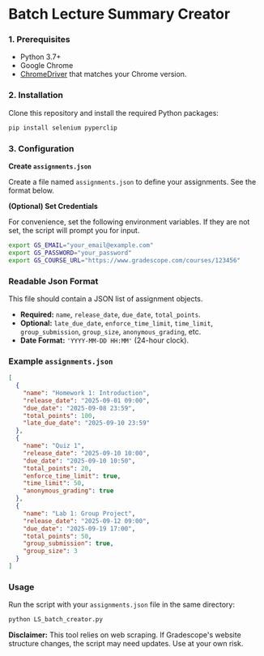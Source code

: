 # Batch Lecture Summary Creator

### 1\. Prerequisites

  - Python 3.7+
  - Google Chrome
  - [ChromeDriver](https://googlechromelabs.github.io/chrome-for-testing/) that matches your Chrome version.

### 2\. Installation

Clone this repository and install the required Python packages:

```bash
pip install selenium pyperclip
```

### 3\. Configuration

**Create `assignments.json`**

Create a file named `assignments.json` to define your assignments. See the format below.

**(Optional) Set Credentials**

For convenience, set the following environment variables. If they are not set, the script will prompt you for input.

```bash
export GS_EMAIL="your_email@example.com"
export GS_PASSWORD="your_password"
export GS_COURSE_URL="https://www.gradescope.com/courses/123456"
```

### Readable Json Format

This file should contain a JSON list of assignment objects.

  - **Required:** `name`, `release_date`, `due_date`, `total_points`.
  - **Optional:** `late_due_date`, `enforce_time_limit`, `time_limit`, `group_submission`, `group_size`, `anonymous_grading`, etc.
  - **Date Format:** `'YYYY-MM-DD HH:MM'` (24-hour clock).

### Example `assignments.json`

```json
[
  {
    "name": "Homework 1: Introduction",
    "release_date": "2025-09-01 09:00",
    "due_date": "2025-09-08 23:59",
    "total_points": 100,
    "late_due_date": "2025-09-10 23:59"
  },
  {
    "name": "Quiz 1",
    "release_date": "2025-09-10 10:00",
    "due_date": "2025-09-10 10:50",
    "total_points": 20,
    "enforce_time_limit": true,
    "time_limit": 50,
    "anonymous_grading": true
  },
  {
    "name": "Lab 1: Group Project",
    "release_date": "2025-09-12 09:00",
    "due_date": "2025-09-19 17:00",
    "total_points": 50,
    "group_submission": true,
    "group_size": 3
  }
]
```

### Usage

Run the script with your `assignments.json` file in the same directory:

```bash
python LS_batch_creator.py
```

**Disclaimer:** This tool relies on web scraping. If Gradescope's website structure changes, the script may need updates. Use at your own risk.
